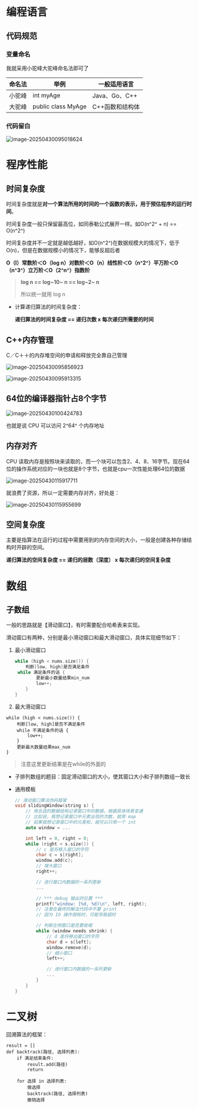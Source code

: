 # 编程语言

## 代码规范

### 变量命名

我就采用小驼峰大驼峰命名法即可了

| 命名法 | 举例               | 一般适用语言    |
| ------ | ------------------ | --------------- |
| 小驼峰 | int myAge          | Java、Go、C++   |
| 大驼峰 | public class MyAge | C++函数和结构体 |

### 代码留白

![image-20250430095018624](assets/image-20250430095018624.png)

# 程序性能

## 时间复杂度

时间复杂度就是**对一个算法所用的时间的一个函数的表示，用于预估程序的运行时间**。

时间复杂度一般只保留最高位，如同泰勒公式展开一样。如O(n^2^ + n) == O(n^2^)



时间复杂度并不一定就是越低越好，如O(n^2^)在数据规模大的情况下，低于O(n)，但是在数据规模小的情况下，能够反超后者

**O（l）常数阶＜O（log n）对数阶＜O（n）线性阶＜O（n^2^）平万阶＜O（n^3^）立万阶＜O（2^n^）指数阶**  

> **log n == log~10~ n ==  log~2~ n** 
>
> 所以统一就用 log n



- 计算递归算法的时间复杂度：

  **递归算法的时间复杂度 == 递归次数 x 每次递归所需要的时间**

## C++内存管理

C／C＋＋的内存堆空间的申请和释放完全靠自己管理

![image-20250430095856923](assets/image-20250430095856923.png)

![image-20250430095913315](assets/image-20250430095913315.png)

## 64位的编译器指针占8个字节

![image-20250430100424783](assets/image-20250430100424783.png)

也就是说 CPU 可以访问 2^64^ 个内存地址

## 内存对齐

CPU 读取内存是按照块来读取的，而一个块可以包含2、4、8、16字节。现在64位的操作系统对应的一块也就是8个字节，也就是cpu一次性能处理64位的数据

![image-20250430115917711](assets/image-20250430115917711.png)

就浪费了资源，所以一定需要内存对齐，好处是：

![image-20250430115955699](assets/image-20250430115955699.png)



## 空间复杂度

主要是指算法在运行的过程中需要用到的内存空间的大小，一般是创建各种存储结构时开辟的空间。

**递归算法的空间复杂度 == 递归的层数（深度） x  每次递归的空间复杂度**

# 数组

## 子数组

一般的思路就是【滑动窗口】，有时需要配合哈希表来实现。

滑动窗口有两种，分别是最小滑动窗口和最大滑动窗口，具体实现细节如下：

1. 最小滑动窗口

   ```cpp
   while (high < nums.size()) {
       判断[low, high]是否满足条件
   	while 满足条件的话 {
           更新最小数量结果min_num
           low++;
       }
   }
   ```

   

2. 最大滑动窗口

```
while (high < nums.size()) {
    判断[low, high]是否不满足条件
	while 不满足条件的话 {
        low++;
    }
    更新最大数量结果max_num
}
```

> 注意这里更新结果是在while的外面的

- 子排列数组的题目：固定滑动窗口的大小，使其窗口大小和子排列数组一致长

- 通用模板

  ```cpp
  // 滑动窗口算法伪码框架
  void slidingWindow(string s) {
      // 用合适的数据结构记录窗口中的数据，根据具体场景变通
      // 比如说，我想记录窗口中元素出现的次数，就用 map
      // 如果我想记录窗口中的元素和，就可以只用一个 int
      auto window = ...
  
      int left = 0, right = 0;
      while (right < s.size()) {
          // c 是将移入窗口的字符
          char c = s[right];
          window.add(c);
          // 增大窗口
          right++;
  
          // 进行窗口内数据的一系列更新
          ...
  
          // *** debug 输出的位置 ***
          printf("window: [%d, %d)\n", left, right);
          // 注意在最终的解法代码中不要 print
          // 因为 IO 操作很耗时，可能导致超时
  
          // 判断左侧窗口是否要收缩
          while (window needs shrink) {
              // d 是将移出窗口的字符
              char d = s[left];
              window.remove(d);
              // 缩小窗口
              left++;
  
              // 进行窗口内数据的一系列更新
              ...
          }
      }
  }
  ```

  





# 二叉树

回溯算法的框架：

```
result = []
def backtrack(路径, 选择列表):
    if 满足结束条件:
        result.add(路径)
        return
    
    for 选择 in 选择列表:
        做选择
        backtrack(路径, 选择列表)
        撤销选择
```













